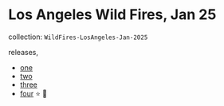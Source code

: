 #  Los Angeles Wild Fires, Jan 25

collection: `WildFires-LosAngeles-Jan-2025`

releases,

- [one](release-one.md)
- [two](release-two.md)
- [three](release-three.md)
- [four](release-four.md) ⭐️ 🎰
